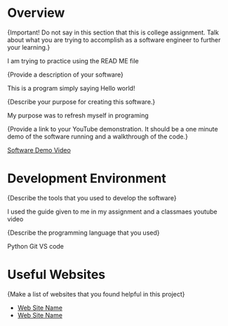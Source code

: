 # Overview

{Important!  Do not say in this section that this is college assignment.  Talk about what you are trying to accomplish as a software engineer to further your learning.}

I am trying to practice using the READ ME file

{Provide a description of your software}

This is a program simply saying Hello world!

{Describe your purpose for creating this software.}

My purpose was to refresh myself in programing

{Provide a link to your YouTube demonstration.  It should be a one minute demo of the software running and a walkthrough of the code.}

[Software Demo Video](http://youtube.link.goes.here)

# Development Environment

{Describe the tools that you used to develop the software}

I used the guide given to me in my assignment and a classmaes youtube video

{Describe the programming language that you used}

Python
Git
VS code

# Useful Websites

{Make a list of websites that you found helpful in this project}
* [Web Site Name](https://byui-cse.github.io/cse310-course/lesson01/01-prove_campus.html)
* [Web Site Name](https://chatgpt.com)
